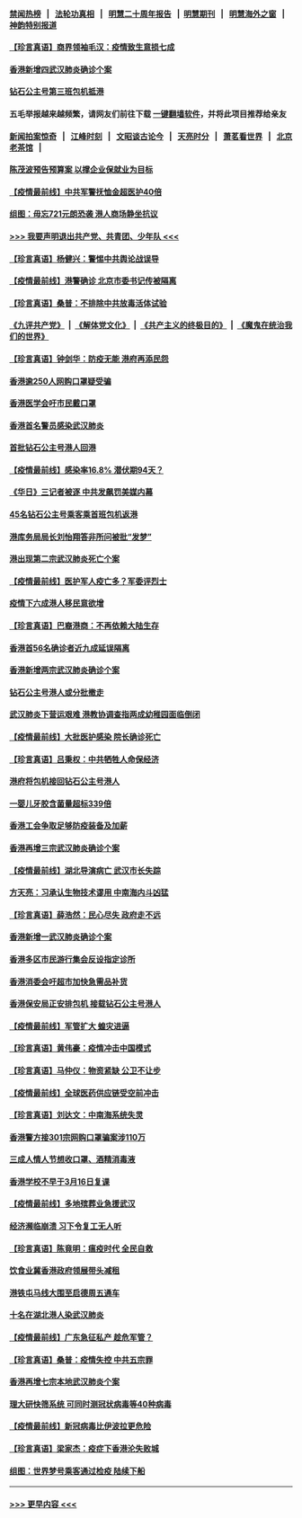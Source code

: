 #### [禁闻热榜](热点新闻.md?=0)  &nbsp;&nbsp;|&nbsp;&nbsp; [法轮功真相](https://github.com/gfw-breaker/truth/blob/master/README.md?=0) &nbsp;&nbsp;|&nbsp;&nbsp; [明慧二十周年报告](https://github.com/gfw-breaker/mh-reports/blob/master/README.md?=0) &nbsp;&nbsp;|&nbsp;&nbsp;[明慧期刊](https://github.com/gfw-breaker/mh-qikan) &nbsp;&nbsp;|&nbsp;&nbsp; [明慧海外之窗](https://github.com/gfw-breaker/mh-news/blob/master/README.md?=0) &nbsp;&nbsp;|&nbsp;&nbsp; [神韵特别报道](https://github.com/gfw-breaker/mh-news/blob/master/shenyun.md?=0)
#### [【珍言真语】商界领袖毛汉：疫情致生意损七成](../pages/nsc415/n11890348.md?t=02250031) 
#### [香港新增四武汉肺炎确诊个案](../pages/nsc415/n11890610.md?t=02250031) 
#### [钻石公主号第三班包机抵港](../pages/nsc415/n11890645.md?t=02250031) 
#### 五毛举报越来越频繁，请网友们前往下载 [一键翻墙软件](https://github.com/gfw-breaker/ssr-accounts)，并将此项目推荐给亲友
#### [新闻拍案惊奇](https://github.com/gfw-breaker/banned-news/blob/master/pages/link4.md) &nbsp;&nbsp;|&nbsp;&nbsp; [江峰时刻](https://github.com/gfw-breaker/banned-news/blob/master/pages/link4.md) &nbsp;&nbsp;|&nbsp;&nbsp; [文昭谈古论今](https://github.com/gfw-breaker/banned-news/blob/master/pages/link4.md) &nbsp;&nbsp;|&nbsp;&nbsp; [天亮时分](https://github.com/gfw-breaker/banned-news/blob/master/pages/link4.md) &nbsp;&nbsp;|&nbsp;&nbsp; [萧茗看世界](https://github.com/gfw-breaker/banned-news/blob/master/pages/link4.md) &nbsp;&nbsp;|&nbsp;&nbsp; [北京老茶馆](https://github.com/gfw-breaker/banned-news/blob/master/pages/link4.md) &nbsp;&nbsp;|&nbsp;&nbsp; 
#### [陈茂波预告预算案 以撑企业保就业为目标](../pages/nsc415/n11890574.md?t=02250031) 
#### [【疫情最前线】中共军警抚恤金超医护40倍](../pages/nsc415/n11890458.md?t=02250031) 
#### [组图：毋忘721元朗恐袭 港人商场静坐抗议](../pages/nsc415/n11876882.md?t=02250031) 
#### [>>> 我要声明退出共产党、共青团、少年队 <<<](https://github.com/begood0513/goodnews/blob/master/quit/letter.md) 
#### [【珍言真语】杨健兴：警惕中共舆论战误导](../pages/nsc415/n11888131.md?t=02250031) 
#### [【疫情最前线】港警确诊 北京市委书记传被隔离](../pages/nsc415/n11886872.md?t=02250031) 
#### [【珍言真语】桑普：不排除中共放毒活体试验](../pages/nsc415/n11886832.md?t=02250031) 
#### [《九评共产党》](https://github.com/begood0513/9ping.md/blob/master/README.md) &nbsp;|&nbsp; [《解体党文化》](../../../../jtdwh.md/blob/master/README.md)  &nbsp;|&nbsp; [《共产主义的终极目的》](../../../../gczydzjmd.md/blob/master/README.md) &nbsp;|&nbsp; [《魔鬼在统治我们的世界》](../../../../mgztzwmdsj.md/blob/master/README.md) 
#### [【珍言真语】钟剑华：防疫无能 港府再添民怨](../pages/nsc415/n11884504.md?t=02250031) 
#### [香港逾250人网购口罩疑受骗](../pages/nsc415/n11884388.md?t=02250031) 
#### [香港医学会吁市民戴口罩](../pages/nsc415/n11884367.md?t=02250031) 
#### [香港首名警员感染武汉肺炎](../pages/nsc415/n11884357.md?t=02250031) 
#### [首批钻石公主号港人回港](../pages/nsc415/n11884333.md?t=02250031) 
#### [【疫情最前线】感染率16.8% 潜伏期94天？](../pages/nsc415/n11884256.md?t=02250031) 
#### [《华日》三记者被逐 中共发飙罚美媒内幕](../pages/nsc415/n11884184.md?t=02250031) 
#### [45名钻石公主号乘客乘首班包机返港](../pages/nsc415/n11881770.md?t=02250031) 
#### [港库务局局长刘怡翔答非所问被批“发梦”](../pages/nsc415/n11881752.md?t=02250031) 
#### [港出现第二宗武汉肺炎死亡个案](../pages/nsc415/n11881736.md?t=02250031) 
#### [【疫情最前线】医护军人疫亡多？军委评烈士](../pages/nsc415/n11881655.md?t=02250031) 
#### [疫情下六成港人移民意欲增](../pages/nsc415/n11881699.md?t=02250031) 
#### [【珍言真语】巴裔港商：不再依赖大陆生存](../pages/nsc415/n11881126.md?t=02250031) 
#### [香港首56名确诊者近九成延误隔离](../pages/nsc415/n11879079.md?t=02250031) 
#### [香港新增两宗武汉肺炎确诊个案](../pages/nsc415/n11879064.md?t=02250031) 
#### [钻石公主号港人或分批撤走](../pages/nsc415/n11879029.md?t=02250031) 
#### [武汉肺炎下营运艰难 港教协调查指两成幼稚园面临倒闭](../pages/nsc415/n11878989.md?t=02250031) 
#### [【疫情最前线】大批医护感染 院长确诊死亡](../pages/nsc415/n11878595.md?t=02250031) 
#### [【珍言真语】吕秉权：中共牺牲人命保经济](../pages/nsc415/n11878390.md?t=02250031) 
#### [港府将包机接回钻石公主号港人](../pages/nsc415/n11876352.md?t=02250031) 
#### [一婴儿牙胶含菌量超标339倍](../pages/nsc415/n11876336.md?t=02250031) 
#### [香港工会争取足够防疫装备及加薪](../pages/nsc415/n11876313.md?t=02250031) 
#### [香港再增三宗武汉肺炎确诊个案](../pages/nsc415/n11876297.md?t=02250031) 
#### [【疫情最前线】湖北导演病亡 武汉市长失踪](../pages/nsc415/n11876272.md?t=02250031) 
#### [方天亮：习承认生物技术谬用 中南海内斗凶猛](../pages/nsc415/n11873679.md?t=02250031) 
#### [【珍言真语】薛浩然：民心尽失 政府走不远](../pages/nsc415/n11875838.md?t=02250031) 
#### [香港新增一武汉肺炎确诊个案](../pages/nsc415/n11874044.md?t=02250031) 
#### [香港多区市民游行集会反设指定诊所](../pages/nsc415/n11874017.md?t=02250031) 
#### [香港消委会吁超市加快急需品补货](../pages/nsc415/n11874003.md?t=02250031) 
#### [香港保安局正安排包机 接载钻石公主号港人](../pages/nsc415/n11873932.md?t=02250031) 
#### [【疫情最前线】军管扩大 蝗灾进逼](../pages/nsc415/n11873780.md?t=02250031) 
#### [【珍言真语】黄伟豪：疫情冲击中国模式](../pages/nsc415/n11873482.md?t=02250031) 
#### [【珍言真语】马仲仪：物资紧缺 公卫不让步](../pages/nsc415/n11872315.md?t=02250031) 
#### [【疫情最前线】全球医药供应链受空前冲击](../pages/nsc415/n11869614.md?t=02250031) 
#### [【珍言真语】刘达文：中南海系统失灵](../pages/nsc415/n11869465.md?t=02250031) 
#### [香港警方接301宗网购口罩骗案涉110万](../pages/nsc415/n11867572.md?t=02250031) 
#### [三成人情人节想收口罩、酒精消毒液](../pages/nsc415/n11867523.md?t=02250031) 
#### [香港学校不早于3月16日复课](../pages/nsc415/n11867498.md?t=02250031) 
#### [【疫情最前线】多地殡葬业急援武汉](../pages/nsc415/n11866914.md?t=02250031) 
#### [经济濒临崩溃 习下令复工无人听](../pages/nsc415/n11867269.md?t=02250031) 
#### [【珍言真语】陈竟明：瘟疫时代 全民自救](../pages/nsc415/n11866765.md?t=02250031) 
#### [饮食业冀香港政府领展带头减租](../pages/nsc415/n11864876.md?t=02250031) 
#### [港铁屯马线大围至启德周五通车](../pages/nsc415/n11864842.md?t=02250031) 
#### [十名在湖北港人染武汉肺炎](../pages/nsc415/n11864807.md?t=02250031) 
#### [【疫情最前线】广东急征私产 趁危军管？](../pages/nsc415/n11864205.md?t=02250031) 
#### [【珍言真语】桑普：疫情失控 中共五宗罪](../pages/nsc415/n11864157.md?t=02250031) 
#### [香港再增七宗本地武汉肺炎个案](../pages/nsc415/n11862405.md?t=02250031) 
#### [理大研快筛系统 可同时测冠状病毒等40种病毒](../pages/nsc415/n11862376.md?t=02250031) 
#### [【疫情最前线】新冠病毒比伊波拉更危险](../pages/nsc415/n11862199.md?t=02250031) 
#### [【珍言真语】梁家杰：疫症下香港沦失败城](../pages/nsc415/n11861588.md?t=02250031) 
#### [组图：世界梦号乘客通过检疫 陆续下船](../pages/nsc415/n11858302.md?t=02250031) 

----
#### [ >>> 更早内容 <<< ](../indexes/nsc415-earlier.md)
